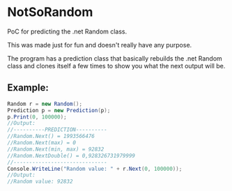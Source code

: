 # NotSoRandom
PoC for predicting the .net Random class.

This was made just for fun and doesn't really have any purpose.

The program has a prediction class that basically rebuilds the .net Random class and clones itself a few times to show you what the next output will be.

## Example:
```cs
Random r = new Random();
Prediction p = new Prediction(p);
p.Print(0, 100000);
//Output:
//----------PREDICTION----------
//Random.Next() = 1993566476
//Random.Next(max) = 0
//Random.Next(min, max) = 92832
//Random.NextDouble() = 0,928326731979999
//------------------------------
Console.WriteLine("Random value: " + r.Next(0, 100000));
//Output:
//Random value: 92832
```
